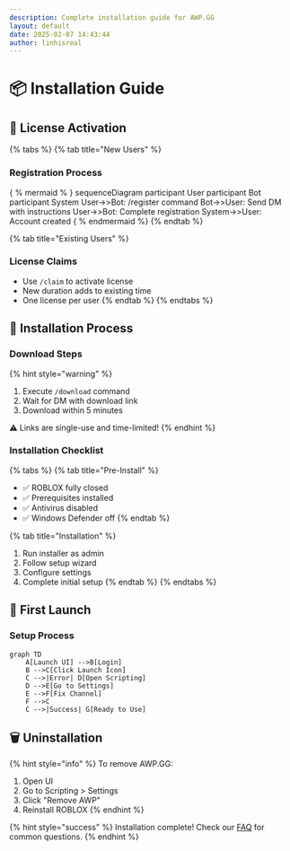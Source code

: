 ```yaml
---
description: Complete installation guide for AWP.GG
layout: default
date: 2025-02-07 14:43:44
author: linhisreal
---
```


# 📦 Installation Guide

## 🔑 License Activation

{% tabs %}
{% tab title="New Users" %}
### Registration Process

{ % mermaid % }
sequenceDiagram
    participant User
    participant Bot
    participant System
    User->>Bot: /register command
    Bot->>User: Send DM with instructions
    User->>Bot: Complete registration
    System->>User: Account created
{ % endmermaid %}
{% endtab %}

{% tab title="Existing Users" %}
### License Claims
* Use `/claim` to activate license
* New duration adds to existing time
* One license per user
{% endtab %}
{% endtabs %}

## 💾 Installation Process

### Download Steps

{% hint style="warning" %}
1. Execute `/download` command
2. Wait for DM with download link
3. Download within 5 minutes

⚠️ Links are single-use and time-limited!
{% endhint %}

### Installation Checklist

{% tabs %}
{% tab title="Pre-Install" %}
* ✅ ROBLOX fully closed
* ✅ Prerequisites installed
* ✅ Antivirus disabled
* ✅ Windows Defender off
{% endtab %}

{% tab title="Installation" %}
1. Run installer as admin
2. Follow setup wizard
3. Configure settings
4. Complete initial setup
{% endtab %}
{% endtabs %}

## 🚀 First Launch

### Setup Process

```mermaid
graph TD
    A[Launch UI] -->B[Login]
    B -->C[Click Launch Icon]
    C -->|Error| D[Open Scripting]
    D -->E[Go to Settings]
    E -->F[Fix Channel]
    F -->C
    C -->|Success| G[Ready to Use]
```

## 🗑️ Uninstallation

{% hint style="info" %}
To remove AWP.GG:
1. Open UI
2. Go to Scripting > Settings
3. Click "Remove AWP"
4. Reinstall ROBLOX
{% endhint %}

{% hint style="success" %}
Installation complete! Check our [FAQ](../additional-resources/faq.md) for common questions.
{% endhint %}

